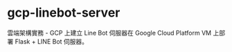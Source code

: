 # gcp-linebot-server
雲端架構實務 - GCP 上建立 Line Bot 伺服器在 Google Cloud Platform VM 上部署 Flask + LINE Bot 伺服器。
